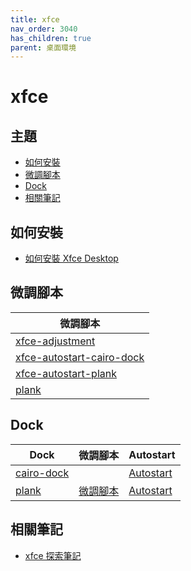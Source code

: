 ```yaml
---
title: xfce
nav_order: 3040
has_children: true
parent: 桌面環境
---
```



# xfce


## 主題

* [如何安裝](#如何安裝)
* [微調腳本](#微調腳本)
* [Dock](#dock)
* [相關筆記](#相關筆記)


## 如何安裝

* [如何安裝 Xfce Desktop](https://samwhelp.github.io/note-about-ubuntu/read/desktop_environment/xfce/install.html)


## 微調腳本

| 微調腳本 |
| --- |
| [xfce-adjustment](https://github.com/samwhelp/note-about-ubuntu/tree/gh-pages/_demo/adjustment/de/xfce/full/xfce-adjustment) |
| [xfce-autostart-cairo-dock](https://github.com/samwhelp/note-about-ubuntu/tree/gh-pages/_demo/adjustment/de/xfce/part/xfce-autostart-cairo-dock) |
| [xfce-autostart-plank](https://github.com/samwhelp/note-about-ubuntu/tree/gh-pages/_demo/adjustment/de/xfce/part/xfce-autostart-plank) |
| [plank](https://github.com/samwhelp/note-about-ubuntu/tree/gh-pages/_demo/adjustment/dock/plank) |


## Dock


| Dock | 微調腳本 | Autostart |
| --- | --- | --- |
| [cairo-dock](https://samwhelp.github.io/note-about-ubuntu/read/desktop_environment/xfce/adjustment/dock-cairo-dock.html) |  | [Autostart](https://github.com/samwhelp/note-about-ubuntu/tree/gh-pages/_demo/adjustment/de/xfce/part/xfce-autostart-cairo-dock) |
| [plank](https://samwhelp.github.io/note-about-ubuntu/read/desktop_environment/xfce/adjustment/dock-plank.html) | [微調腳本](https://github.com/samwhelp/note-about-ubuntu/tree/gh-pages/_demo/adjustment/dock/plank) | [Autostart](https://github.com/samwhelp/note-about-ubuntu/tree/gh-pages/_demo/adjustment/de/xfce/part/xfce-autostart-plank) |



## 相關筆記

* [xfce 探索筆記](https://samwhelp.github.io/note-about-xfce/)

